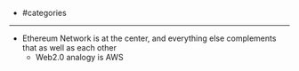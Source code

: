 - #categories
---
- Ethereum Network is at the center, and everything else complements that as well as each other
  - Web2.0 analogy is AWS
